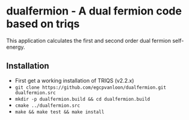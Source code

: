 # dualfermion - A dual fermion code based on triqs 

This application calculates the first and second order dual fermion self-energy.



Installation
------------

* First get a working installation of TRIQS (v2.2.x)
* `git clone https://github.com/egcpvanloon/dualfermion.git dualfermion.src`
* `mkdir -p dualfermion.build && cd dualfermion.build`
* `cmake ../dualfermion.src`
* `make && make test && make install`


